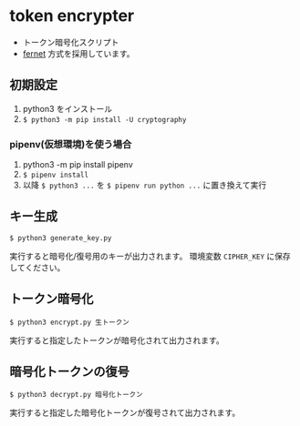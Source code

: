 # token encrypter

- トークン暗号化スクリプト
- [fernet](https://github.com/fernet/spec/blob/master/Spec.md) 方式を採用しています。

## 初期設定

1. python3 をインストール
1. `$ python3 -m pip install -U cryptography`

### pipenv(仮想環境)を使う場合

1. python3 -m pip install pipenv
1. `$ pipenv install`
1. 以降 `$ python3 ...` を `$ pipenv run python ...` に置き換えて実行

## キー生成

`$ python3 generate_key.py`

実行すると暗号化/復号用のキーが出力されます。
環境変数 `CIPHER_KEY` に保存してください。

## トークン暗号化

`$ python3 encrypt.py 生トークン`

実行すると指定したトークンが暗号化されて出力されます。

## 暗号化トークンの復号

`$ python3 decrypt.py 暗号化トークン`

実行すると指定した暗号化トークンが復号されて出力されます。
